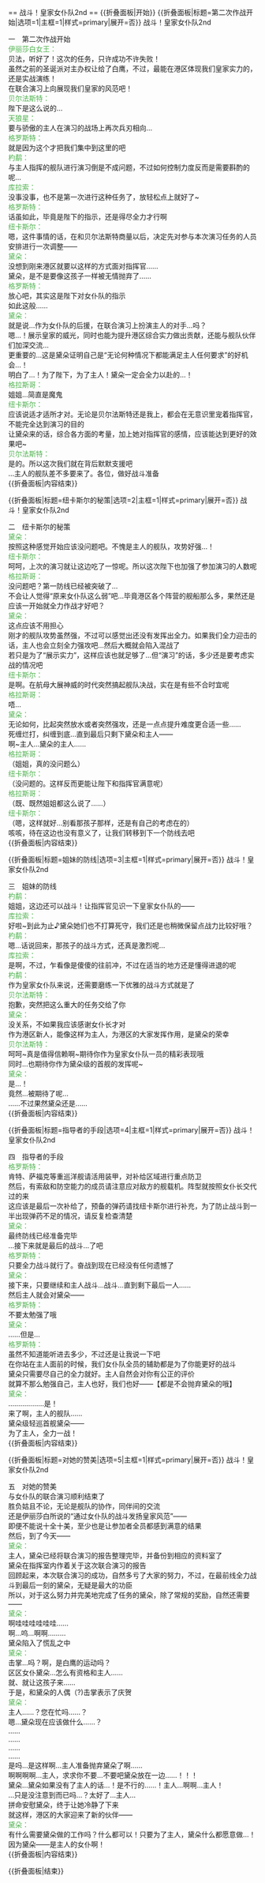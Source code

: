 == 战斗！皇家女仆队2nd ==
{{折叠面板|开始}}
{{折叠面板|标题=第二次作战开始|选项=1|主框=1|样式=primary|展开=否}}
战斗！皇家女仆队2nd

一　第二次作战开始<br>
<span style="color:#4eb24e;">伊丽莎白女王：</span><br>
贝法，听好了！这次的任务，只许成功不许失败！<br>
虽然之前的圣诞派对主办权让给了白鹰，不过，最能在港区体现我们皇家实力的，还是实战演练！<br>
在联合演习上向展现我们皇家的风范吧！<br>
<span style="color:#4eb24e;">贝尔法斯特：</span><br>
陛下是这么说的…<br>
<span style="color:#4eb24e;">天狼星：</span><br>
要与骄傲的主人在演习的战场上再次兵刃相向…<br>
<span style="color:#4eb24e;">格罗斯特：</span><br>
就是因为这个才把我们集中到这里的吧<br>
<span style="color:#4eb24e;">杓鹬：</span><br>
与主人指挥的舰队进行演习倒是不成问题，不过如何控制力度反而是需要斟酌的呢…<br>
<span style="color:#4eb24e;">库拉索：</span><br>
没事没事，也不是第一次进行这种任务了，放轻松点上就好了~<br>
<span style="color:#4eb24e;">格罗斯特：</span><br>
话虽如此，毕竟是陛下的指示，还是得尽全力才行啊<br>
<span style="color:#4eb24e;">纽卡斯尔：</span><br>
嗯，这件事情的话，在和贝尔法斯特商量以后，决定先对参与本次演习任务的人员安排进行一次调整——<br>
<span style="color:#4eb24e;">黛朵：</span><br>
没想到刚来港区就要以这样的方式面对指挥官……<br>
黛朵，是不是要像这孩子一样被无情抛弃了……<br>
<span style="color:#4eb24e;">格罗斯特：</span><br>
放心吧，其实这是陛下对女仆队的指示<br>
如此这般……<br>
<span style="color:#4eb24e;">黛朵：</span><br>
就是说…作为女仆队的后援，在联合演习上扮演主人的对手…吗？<br>
嗯…！展示皇家的威光，同时也能为提升港区综合实力做出贡献，还能与舰队伙伴们加深交流…<br>
更重要的…这是黛朵证明自己是“无论何种情况下都能满足主人任何要求”的好机会…！<br>
明白了…！为了陛下，为了主人！黛朵一定会全力以赴的…！<br>
<span style="color:#4eb24e;">格拉斯哥：</span><br>
姐姐…简直是魔鬼<br>
<span style="color:#4eb24e;">纽卡斯尔：</span><br>
应该说适才适所才对。无论是贝尔法斯特还是我上，都会在无意识里宠着指挥官，不能完全达到演习的目的<br>
让黛朵来的话，综合各方面的考量，加上她对指挥官的感情，应该能达到更好的效果吧~<br>
<span style="color:#4eb24e;">贝尔法斯特：</span><br>
是的。所以这次我们就在背后默默支援吧<br>
…主人的舰队差不多要来了。各位，做好战斗准备<br>
{{折叠面板|内容结束}}

{{折叠面板|标题=纽卡斯尔的秘策|选项=2|主框=1|样式=primary|展开=否}}
战斗！皇家女仆队2nd

二　纽卡斯尔的秘策<br>
<span style="color:#4eb24e;">黛朵：</span><br>
按照这种感觉开始应该没问题吧。不愧是主人的舰队，攻势好强…！<br>
<span style="color:#4eb24e;">纽卡斯尔：</span><br>
呵呵，上次的演习就让这边吃了一惊呢。所以这次陛下也加强了参加演习的人数呢<br>
<span style="color:#4eb24e;">格拉斯哥：</span><br>
没问题吧？第一防线已经被突破了…<br>
不会让人觉得“原来女仆队这么弱”吧…毕竟港区各个阵营的舰船那么多，果然还是应该一开始就全力作战才好吧？<br>
<span style="color:#4eb24e;">黛朵：</span><br>
这点应该不用担心<br>
刚才的舰队攻势虽然强，不过可以感觉出还没有发挥出全力。如果我们全力迎击的话，主人也会立刻全力强攻吧…然后大概就会陷入混战了<br>
若只是为了“展示实力”，这样应该也就足够了…但“演习”的话，多少还是要考虑实战的情况吧<br>
<span style="color:#4eb24e;">纽卡斯尔：</span><br>
是啊。在航母大展神威的时代突然搞起舰队决战，实在是有些不合时宜呢<br>
<span style="color:#4eb24e;">格拉斯哥：</span><br>
唔…<br>
<span style="color:#4eb24e;">黛朵：</span><br>
无论如何，比起突然放水或者突然强攻，还是一点点提升难度更合适一些……<br>
死缠烂打，纠缠到底…直到最后只剩下黛朵和主人——<br>
啊~主人…黛朵的主人……<br>
<span style="color:#4eb24e;">格拉斯哥：</span><br>
（姐姐，真的没问题么）<br>
<span style="color:#4eb24e;">纽卡斯尔：</span><br>
（没问题的。这样反而更能让陛下和指挥官满意呢）<br>
<span style="color:#4eb24e;">格拉斯哥：</span><br>
（既、既然姐姐都这么说了……）<br>
<span style="color:#4eb24e;">纽卡斯尔：</span><br>
（嗯，这样就好…别看那孩子那样，还是有自己的考虑在的）<br>
咳咳，待在这边也没有意义了，让我们转移到下一个防线去吧<br>
{{折叠面板|内容结束}}

{{折叠面板|标题=姐妹的防线|选项=3|主框=1|样式=primary|展开=否}}
战斗！皇家女仆队2nd

三　姐妹的防线<br>
<span style="color:#4eb24e;">杓鹬：</span><br>
姐姐，这边还可以战斗！让指挥官见识一下皇家女仆队的——<br>
<span style="color:#4eb24e;">库拉索：</span><br>
好啦~到此为止♪黛朵她们也不打算死守，我们还是也稍微保留点战力比较好哦？<br>
<span style="color:#4eb24e;">杓鹬：</span><br>
嗯…话说回来，那孩子的战斗方式，还真是激烈呢…<br>
<span style="color:#4eb24e;">库拉索：</span><br>
是啊，不过，乍看像是傻傻的往前冲，不过在适当的地方还是懂得进退的呢<br>
<span style="color:#4eb24e;">杓鹬：</span><br>
作为皇家女仆队来说，还需要磨练一下优雅的战斗方式就是了<br>
<span style="color:#4eb24e;">贝尔法斯特：</span><br>
抱歉，突然把这么重大的任务交给了你<br>
<span style="color:#4eb24e;">黛朵：</span><br>
没关系，不如果我应该感谢女仆长才对<br>
作为港区新人，能像这样为主人，为港区的大家发挥作用，是黛朵的荣幸<br>
<span style="color:#4eb24e;">贝尔法斯特：</span><br>
呵呵~真是值得信赖啊~期待你作为皇家女仆队一员的精彩表现哦<br>
同时…也期待你作为黛朵级的首舰的发挥呢~<br>
<span style="color:#4eb24e;">黛朵：</span><br>
是…！<br>
竟然…被期待了呢…<br>
……不过果然黛朵还是……<br>
{{折叠面板|内容结束}}

{{折叠面板|标题=指导者的手段|选项=4|主框=1|样式=primary|展开=否}}
战斗！皇家女仆队2nd

四　指导者的手段<br>
<span style="color:#4eb24e;">格罗斯特：</span><br>
肯特、萨福克等重巡洋舰请活用装甲，对补给区域进行重点防卫<br>
然后，有索敌和防空能力的成员请注意应对敌方的舰载机。阵型就按照女仆长交代过的来<br>
这应该是最后一次补给了，预备的弹药请找纽卡斯尔进行补充，为了防止战斗到一半出现弹药不足的情况，请反复检查清楚<br>
<span style="color:#4eb24e;">黛朵：</span><br>
最终防线已经准备完毕<br>
…接下来就是最后的战斗…了吧<br>
<span style="color:#4eb24e;">格罗斯特：</span><br>
只要全力战斗就行了。奋战到现在已经没有任何遗憾了<br>
<span style="color:#4eb24e;">黛朵：</span><br>
接下来，只要继续和主人战斗…战斗…直到剩下最后一人……<br>
然后主人就会对黛朵——<br>
<span style="color:#4eb24e;">格罗斯特：</span><br>
不要太勉强了哦<br>
<span style="color:#4eb24e;">黛朵：</span><br>
……但是…<br>
<span style="color:#4eb24e;">格罗斯特：</span><br>
虽然不知道能听进去多少，不过还是让我说一下吧<br>
在你站在主人面前的时候，我们女仆队全员的辅助都是为了你能更好的战斗<br>
黛朵只需要尽自己的全力就好。主人自然会对你有公正的评价<br>
就算不那么勉强自己，主人也好，我们也好——【都是不会抛弃黛朵的哦】<br>
<span style="color:#4eb24e;">黛朵：</span><br>
………………是！<br>
来了啊，主人的舰队……<br>
黛朵级轻巡首舰黛朵——<br>
为了主人，全力一战！<br>
{{折叠面板|内容结束}}

{{折叠面板|标题=对她的赞美|选项=5|主框=1|样式=primary|展开=否}}
战斗！皇家女仆队2nd

五　对她的赞美<br>
与女仆队的联合演习顺利结束了<br>
胜负姑且不论，无论是舰队的协作，同伴间的交流<br>
还是伊丽莎白所说的“通过女仆队的战斗发扬皇家风范”——<br>
即便不能说十全十美，至少也是让参加者全员都感到满意的结果<br>
然后，到了今天——<br>
<span style="color:#4eb24e;">黛朵：</span><br>
主人，黛朵已经将联合演习的报告整理完毕，并备份到相应的资料室了<br>
黛朵在指挥室内作着关于这次联合演习的报告<br>
回顾起来，本次联合演习的成功，自然多亏了大家的努力，不过，在最前线全力战斗到最后一刻的黛朵，无疑是最大的功臣<br>
所以，对于这么努力并完美地完成了任务的黛朵，除了常规的奖励，自然还需要——<br>
<span style="color:#4eb24e;">黛朵：</span><br>
啊哇哇哇哇哇哇……<br>
啊…呜…啊啊………<br>
黛朵陷入了慌乱之中<br>
<span style="color:#4eb24e;">黛朵：</span><br>
击掌…吗？啊，是白鹰的运动吗？<br>
区区女仆黛朵…怎么有资格和主人……<br>
就、就让这孩子来……<br>
于是，和黛朵的人偶（?)击掌表示了庆贺<br>
<span style="color:#4eb24e;">黛朵：</span><br>
主人……？您在忙吗……？<br>
嗯…黛朵现在应该做什么……？<br>
……<br>
……<br>
……<br>
……<br>
是吗…是这样啊…主人准备抛弃黛朵了啊……<br>
啊啊啊啊…主人，求求你不要…不要吧黛朵放在一边……！！！<br>
黛朵…黛朵如果没有了主人的话…！是不行的……！主人…啊啊…主人！<br>
…只是没注意到而已吗…？太好了…主人…<br>
拼命安慰黛朵，终于让她冷静了下来<br>
就这样，港区的大家迎来了新的伙伴——<br>
<span style="color:#4eb24e;">黛朵：</span><br>
有什么需要黛朵做的工作吗？什么都可以！只要为了主人，黛朵什么都愿意做…！<br>
因为黛朵——是主人的女仆啊！<br>
{{折叠面板|内容结束}}

{{折叠面板|结束}}
